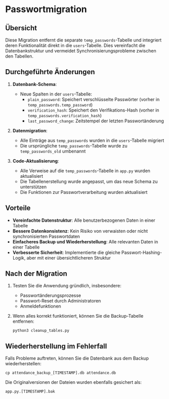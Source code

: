 # Passwortmigration

## Übersicht

Diese Migration entfernt die separate `temp_passwords`-Tabelle und integriert deren Funktionalität direkt in die `users`-Tabelle. Dies vereinfacht die Datenbankstruktur und vermeidet Synchronisierungsprobleme zwischen den Tabellen.

## Durchgeführte Änderungen

1. **Datenbank-Schema**:
   - Neue Spalten in der `users`-Tabelle:
     - `plain_password`: Speichert verschlüsselte Passwörter (vorher in `temp_passwords.temp_password`)
     - `verification_hash`: Speichert den Verifikations-Hash (vorher in `temp_passwords.verification_hash`)
     - `last_password_change`: Zeitstempel der letzten Passwortänderung

2. **Datenmigration**:
   - Alle Einträge aus `temp_passwords` wurden in die `users`-Tabelle migriert
   - Die ursprüngliche `temp_passwords`-Tabelle wurde zu `temp_passwords_old` umbenannt

3. **Code-Aktualisierung**:
   - Alle Verweise auf die `temp_passwords`-Tabelle in `app.py` wurden aktualisiert
   - Die Tabellenerstellung wurde angepasst, um das neue Schema zu unterstützen
   - Die Funktionen zur Passwortverarbeitung wurden aktualisiert

## Vorteile

- **Vereinfachte Datenstruktur**: Alle benutzerbezogenen Daten in einer Tabelle
- **Bessere Datenkonsistenz**: Kein Risiko von verwaisten oder nicht synchronisierten Passwortdaten
- **Einfacheres Backup und Wiederherstellung**: Alle relevanten Daten in einer Tabelle
- **Verbesserte Sicherheit**: Implementierte die gleiche Passwort-Hashing-Logik, aber mit einer übersichtlicheren Struktur

## Nach der Migration

1. Testen Sie die Anwendung gründlich, insbesondere:
   - Passwortänderungsprozesse
   - Passwort-Reset durch Administratoren
   - Anmeldefunktionen

2. Wenn alles korrekt funktioniert, können Sie die Backup-Tabelle entfernen:
   ```
   python3 cleanup_tables.py
   ```

## Wiederherstellung im Fehlerfall

Falls Probleme auftreten, können Sie die Datenbank aus dem Backup wiederherstellen:
```
cp attendance_backup_[TIMESTAMP].db attendance.db
```

Die Originalversionen der Dateien wurden ebenfalls gesichert als:
```
app.py.[TIMESTAMP].bak
```

